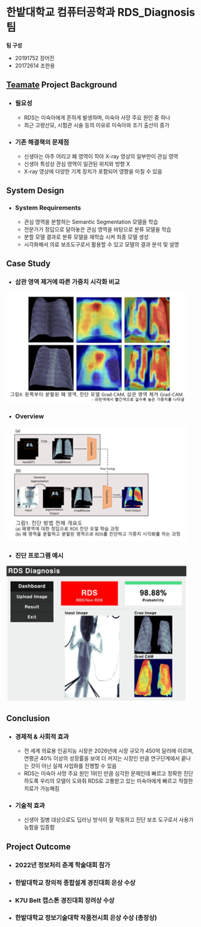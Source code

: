 # 한밭대학교 컴퓨터공학과 RDS_Diagnosis팀

**팀 구성**
- 20191752 장어진 
- 20172614 조한용

## <u>Teamate</u> Project Background
- ### 필요성
  - RDS는 미숙아에게 흔하게 발생하며, 미숙아 사망 주요 원인 중 하나
  - 최근 고령산모, 시험관 시술 등의 이유로 미숙아와 조기 출산이 증가
  
- ### 기존 해결책의 문제점
  - 신생아는 아주 어리고 폐 영역이 작아 X-ray 영상의 일부만이 관심 영역
  - 신생아 특성상 관심 영역이 일관된 위치와 방향 X 
  - X-ray 영상에 다양한 기계 장치가 포함되어 영향을 미칠 수 있음
  
## System Design
  - ### System Requirements
    - 관심 영역을 분할하는 Semantic Segmentation 모델을 학습
    - 전문가가 정답으로 달아놓은 관심 영역을 바탕으로 분류 모델을 학습
    - 분할 모델 결과로 분류 모델을 재학습 시켜 최종 모델 생성
    - 시각화해서 의료 보조도구로서 활용할 수 있고 모델의 결과 분석 및 설명
    
## Case Study
  - ### 삽관 영역 제거에 따른 가중치 시각화 비교
  <img width="480" alt="image" src="https://github.com/HBNU-SWUNIV/COME-CAPSTONE22-rds_diagnosis/blob/main/004%20Pictures/Compare_Visualize.png">
  
  - ### Overview 
  <img width="480" alt="image" src="https://github.com/HBNU-SWUNIV/COME-CAPSTONE22-rds_diagnosis/blob/main/004%20Pictures/Overview.png">
  
  - ### 진단 프로그램 예시
  <img width="480" alt="image" src="https://github.com/HBNU-SWUNIV/COME-CAPSTONE22-rds_diagnosis/blob/main/004%20Pictures/ex_program.png">
  
## Conclusion
- ### 경제적 & 사회적 효과
  - 전 세계 의료용 인공지능 시장은 2026년에 시장 규모가 450억 달러에 이르며, 연평균 40% 이상의 성장률을 보여 더 커지는 시장인 만큼 연구단계에서 끝나는 것이 아닌 실제 사업화를 진행할 수 있음
  - RDS는 미숙아 사망 주요 원인 1위인 만큼 심각한 문제인데 빠르고 정확한 진단하도록 우리의 모델이 도와줘 RDS로 고통받고 있는 미숙아에게 빠르고 적절한 치료가 가능해짐
- ### 기술적 효과
  - 신생아 질병 대상으로도 딥러닝 방식이 잘 작동하고 진단 보조 도구로서 사용가능함을 입증함
  
## Project Outcome
- ### 2022년 정보처리 춘계 학술대회 참가
- ### 한밭대학교 창의적 종합설계 경진대회 은상 수상
- ### K7U Belt 캡스톤 경진대회 장려상 수상
- ### 한밭대학교 정보기술대학 작품전시회 은상 수상 (총장상)
